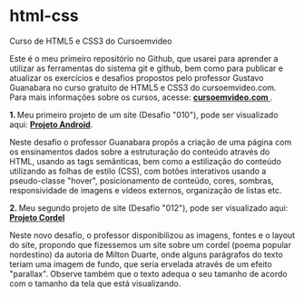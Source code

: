 # html-css
 Curso de HTML5 e CSS3 do Cursoemvideo

Este é o meu primeiro repositório no Github, que usarei para aprender a utilizar as ferramentas do sistema git e github, bem como para publicar e atualizar os exercícios e desafios propostos pelo professor Gustavo Guanabara no curso gratuito de HTML5 e CSS3 do cursoemvideo.com. Para mais informações sobre os cursos, acesse: <a href="https://www.cursoemvideo.com/" target="_blank" rel="external"><strong>cursoemvideo.com</strong> </a>.

<strong>1. </strong>Meu primeiro projeto de um site (Desafio "010"), pode ser visualizado aqui: <a href="https://matheussgo.github.io/html-css/desafios/desafio10/android.html" target="_blank"><strong>Projeto Android</strong></a>.

Neste desafio o professor Guanabara propôs a criação de uma página com os ensinamentos dados sobre a estruturação do conteúdo através do HTML, usando as tags semânticas, bem como a estilização do conteúdo utilizando as folhas de estilo (CSS), com botões interativos usando a pseudo-classe "hover", posicionamento de conteúdo, cores, sombras, responsividade de imagens e vídeos externos, organização de listas etc.

<strong>2. </strong>Meu segundo projeto de site (Desafio "012"), pode ser visualizado aqui: <a href="https://matheussgo.github.io/html-css/desafios/desafio012/index.html" target="_blank"><strong>Projeto Cordel</strong></a>

Neste novo desafio, o professor disponibilizou as imagens, fontes e o layout do site, propondo que fizessemos um site sobre um cordel (poema popular nordestino) da autoria de Milton Duarte, onde alguns parágrafos do texto teriam uma imagem de fundo, que seria ervelada através de um efeito "parallax". Observe também que o texto adequa o seu tamanho de acordo com o tamanho da tela que está visualizando.